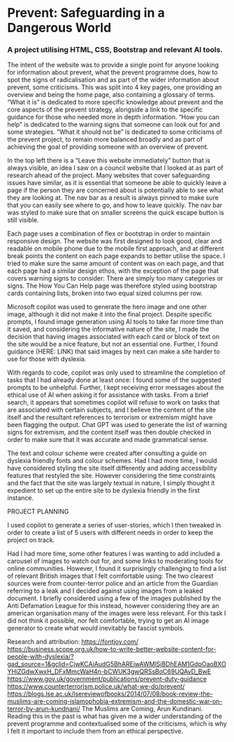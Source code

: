 # Prevent: Safeguarding in a Dangerous World

### A project utilising HTML, CSS, Bootstrap and relevant AI tools.

The intent of the website was to provide a single point for anyone looking for information about prevent, what the prevent programme does, how to spot the signs of radicalisation and as part of the wider information about prevent, some criticisms. This was split into 4 key pages, one providing an overview and being the home page, also containing a glossary of terms. “What it is” is dedicated to more specific knowledge about prevent and the core aspects of the prevent strategy, alongside a link to the specific guidance for those who needed more in depth information. “How you can help” is dedicated to the warning signs that someone can look out for and some strategies. “What it should not be” is dedicated to some criticisms of the prevent project, to remain more balanced broadly and as part of achieving the goal of providing someone with an overview of prevent. 
 
In the top left there is a “Leave this website immediately” button that is always visible, an idea I saw on a council website that I looked at as part of research ahead of the project. Many websites that cover safeguarding issues have similar, as it is essential that someone be able to quickly leave a page if the person they are concerned about is potentially able to see what they are looking at. The nav bar as a result is always pinned to make sure that you can easily see where to go, and how to leave quickly. The nav bar was styled to make sure that on smaller screens the quick escape button is still visible. 

Each page uses a combination of flex or bootstrap in order to maintain responsive design. The website was first designed to look good, clear and readable on mobile phone due to the mobile first approach, and at different break points the content on each page expands to better utilise the space. I tried to make sure the same amount of content was on each page, and that each page had a similar design ethos, with the exception of the page that covers warning signs to consider: There are simply too many categories or signs. The How You Can Help page was therefore styled using bootstrap cards containing lists, broken into two equal sized columns per row. 

Microsoft copilot was used to generate the hero image and one other image, although it did not make it into the final project. Despite specific prompts, I found image generation using AI tools to take far more time than it saved, and considering the informative nature of the site, I made the decision that having images associated with each card or block of text on the site would be a nice feature, but not an essential one. Further, I found guidance (HERE: LINK) that said images by next can make a site harder to use for those with dyslexia. 

With regards to code, copilot was only used to streamline the completion of tasks that I had already done at least once: I found some of the suggested prompts to be unhelpful. Further, I kept receiving error messages about the ethical use of AI when asking it for assistance with tasks. From a brief search, it appears that sometimes copilot will refuse to work on tasks that are associated with certain subjects, and I believe the content of the site itself and the resultant references to terrorism or extremism might have been flagging the output. Chat GPT was used to generate the list of warning signs for extremism, and the content itself was then double checked in order to make sure that it was accurate and made grammatical sense. 

The text and colour scheme were created after consulting a guide on dyslexia friendly fonts and colour schemes. Had I had more time, I would have considered styling the site itself differently and adding accessibility features that restyled the site. However considering the time constraints and the fact that the site was largely textual in nature, I simply thought it expedient to set up the entire site to be dyslexia friendly in the first instance.

PROJECT PLANNING

I used copilot to generate a series of user-stories, which I then tweaked in order to create a list of 5 users with different needs in order to keep the project on track. 

Had I had more time, some other features I was wanting to add included a carousel of images to watch out for, and some links to moderating tools for online communities. However, I found it surprisingly challenging to find a list of relevant British images that I felt comfortable using: The two clearest sources were from counter-terror police and an article from the Guardian referring to a leak and I decided against using images from a leaked document. I briefly considered using a few of the images published by the Anti Defamation League for this instead, however considering they are an american organisation many of the images were less relevant. For this task I did not think it possible, nor felt comfortable, trying to get an AI image generator to create what would inevitably be fascist symbols. 

Research and attribution:
https://fontjoy.com/
https://business.scope.org.uk/how-to-write-better-website-content-for-people-with-dyslexia/?gad_source=1&gclid=CjwKCAiAudG5BhAREiwAWMlSjBDhEAM1GdpOaoBXOYHiZGdwXwxH_DFxMmcWaH4n-bCWUK3gwQRSsBoC69UQAvD_BwE
https://www.gov.uk/government/publications/prevent-duty-guidance
https://www.counterterrorism.police.uk/what-we-do/prevent/
https://blogs.lse.ac.uk/lsereviewofbooks/2014/07/08/book-review-the-muslims-are-coming-islamophobia-extremism-and-the-domestic-war-on-terror-by-arun-kundnani/
The Muslims are Coming, Arun Kundinani. Reading this in the past is what has given me a wider understanding of the prevent programme and contextualised some of the criticisms, which is why I felt it important to include them from an ethical perspective. 
